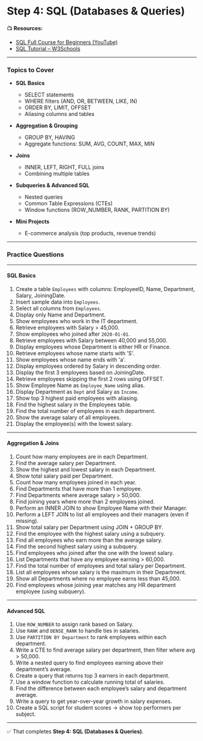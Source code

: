 # **Step 4: SQL (Databases & Queries)**

📺 **Resources:**

* [SQL Full Course for Beginners (YouTube)](https://www.youtube.com/watch?v=9Pzj7Aj25lw)
* [SQL Tutorial – W3Schools](https://www.w3schools.com/sql/)

---

### Topics to Cover

* **SQL Basics**

  * SELECT statements
  * WHERE filters (AND, OR, BETWEEN, LIKE, IN)
  * ORDER BY, LIMIT, OFFSET
  * Aliasing columns and tables

* **Aggregation & Grouping**

  * GROUP BY, HAVING
  * Aggregate functions: SUM, AVG, COUNT, MAX, MIN

* **Joins**

  * INNER, LEFT, RIGHT, FULL joins
  * Combining multiple tables

* **Subqueries & Advanced SQL**

  * Nested queries
  * Common Table Expressions (CTEs)
  * Window functions (ROW\_NUMBER, RANK, PARTITION BY)

* **Mini Projects**

  * E-commerce analysis (top products, revenue trends)
---

### **Practice Questions**

---

#### SQL Basics

1. Create a table `Employees` with columns: EmployeeID, Name, Department, Salary, JoiningDate.
2. Insert sample data into `Employees`.
3. Select all columns from `Employees`.
4. Display only Name and Department.
5. Show employees who work in the IT department.
6. Retrieve employees with Salary > 45,000.
7. Show employees who joined after `2020-01-01`.
8. Retrieve employees with Salary between 40,000 and 55,000.
9. Display employees whose Department is either HR or Finance.
10. Retrieve employees whose name starts with 'S'.
11. Show employees whose name ends with 'a'.
12. Display employees ordered by Salary in descending order.
13. Display the first 3 employees based on JoiningDate.
14. Retrieve employees skipping the first 2 rows using OFFSET.
15. Show Employee Name as `Employee_Name` using alias.
16. Display Department as `Dept` and Salary as `Income`.
17. Show top 3 highest paid employees with aliasing.
18. Find the highest salary in the Employees table.
19. Find the total number of employees in each department.
20. Show the average salary of all employees.
21. Display the employee(s) with the lowest salary.

---

#### Aggregation & Joins

1. Count how many employees are in each Department.
2. Find the average salary per Department.
3. Show the highest and lowest salary in each Department.
4. Show total salary paid per Department.
5. Count how many employees joined in each year.
6. Find Departments that have more than 1 employee.
7. Find Departments where average salary > 50,000.
8. Find joining years where more than 2 employees joined.
9. Perform an INNER JOIN to show Employee Name with their Manager.
10. Perform a LEFT JOIN to list all employees and their managers (even if missing).
11. Show total salary per Department using JOIN + GROUP BY.
12. Find the employee with the highest salary using a subquery.
13. Find all employees who earn more than the average salary.
14. Find the second highest salary using a subquery.
15. Find employees who joined after the one with the lowest salary.
16. List Departments that have any employee earning > 60,000.
17. Find the total number of employees and total salary per Department.
18. List all employees whose salary is the maximum in their Department.
19. Show all Departments where no employee earns less than 45,000.
20. Find employees whose joining year matches any HR department employee (using subquery).

---

#### Advanced SQL

1. Use `ROW_NUMBER` to assign rank based on Salary.
2. Use `RANK` and `DENSE_RANK` to handle ties in salaries.
3. Use `PARTITION BY Department` to rank employees within each department.
4. Write a CTE to find average salary per department, then filter where avg > 50,000.
5. Write a nested query to find employees earning above their department’s average.
6. Create a query that returns top 3 earners in each department.
7. Use a window function to calculate running total of salaries.
8. Find the difference between each employee’s salary and department average.
9. Write a query to get year-over-year growth in salary expenses.
10. Create a SQL script for student scores → show top performers per subject.

---

✅ That completes **Step 4: SQL (Databases & Queries)**.